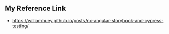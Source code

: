 

## My Reference Link

- https://williamhuey.github.io/posts/nx-angular-storybook-and-cypress-testing/
